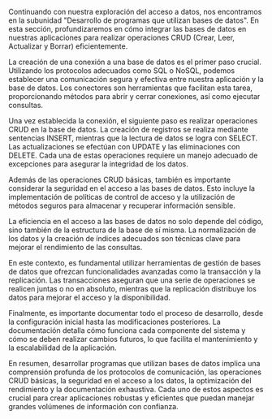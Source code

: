 Continuando con nuestra exploración del acceso a datos, nos encontramos en la subunidad "Desarrollo de programas que utilizan bases de datos". En esta sección, profundizaremos en cómo integrar las bases de datos en nuestras aplicaciones para realizar operaciones CRUD (Crear, Leer, Actualizar y Borrar) eficientemente.

La creación de una conexión a una base de datos es el primer paso crucial. Utilizando los protocolos adecuados como SQL o NoSQL, podemos establecer una comunicación segura y efectiva entre nuestra aplicación y la base de datos. Los conectores son herramientas que facilitan esta tarea, proporcionando métodos para abrir y cerrar conexiones, así como ejecutar consultas.

Una vez establecida la conexión, el siguiente paso es realizar operaciones CRUD en la base de datos. La creación de registros se realiza mediante sentencias INSERT, mientras que la lectura de datos se logra con SELECT. Las actualizaciones se efectúan con UPDATE y las eliminaciones con DELETE. Cada una de estas operaciones requiere un manejo adecuado de excepciones para asegurar la integridad de los datos.

Además de las operaciones CRUD básicas, también es importante considerar la seguridad en el acceso a las bases de datos. Esto incluye la implementación de políticas de control de acceso y la utilización de métodos seguros para almacenar y recuperar información sensible.

La eficiencia en el acceso a las bases de datos no solo depende del código, sino también de la estructura de la base de sí misma. La normalización de los datos y la creación de índices adecuados son técnicas clave para mejorar el rendimiento de las consultas.

En este contexto, es fundamental utilizar herramientas de gestión de bases de datos que ofrezcan funcionalidades avanzadas como la transacción y la replicación. Las transacciones aseguran que una serie de operaciones se realicen juntas o no en absoluto, mientras que la replicación distribuye los datos para mejorar el acceso y la disponibilidad.

Finalmente, es importante documentar todo el proceso de desarrollo, desde la configuración inicial hasta las modificaciones posteriores. La documentación detalla cómo funciona cada componente del sistema y cómo se deben realizar cambios futuros, lo que facilita el mantenimiento y la escalabilidad de la aplicación.

En resumen, desarrollar programas que utilizan bases de datos implica una comprensión profunda de los protocolos de comunicación, las operaciones CRUD básicas, la seguridad en el acceso a los datos, la optimización del rendimiento y la documentación exhaustiva. Cada uno de estos aspectos es crucial para crear aplicaciones robustas y eficientes que puedan manejar grandes volúmenes de información con confianza.
